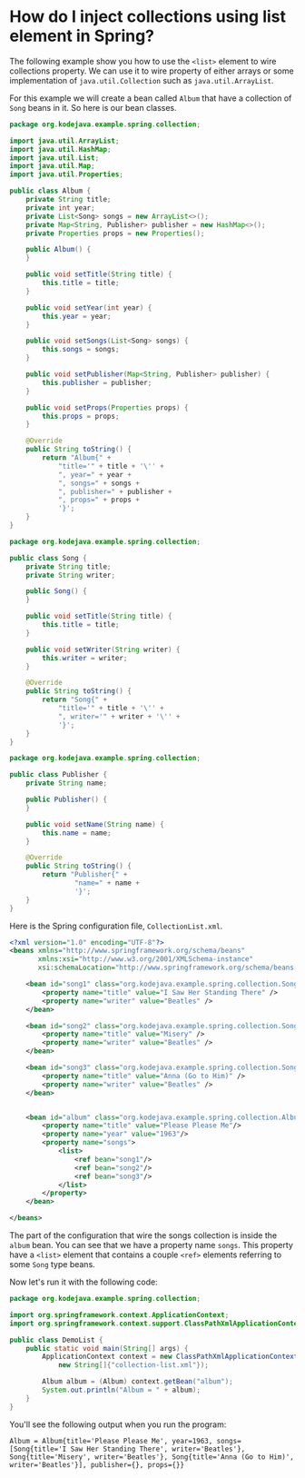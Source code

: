 # How do I inject collections using list element in Spring?

The following example show you how to use the `<list>` element to wire collections property. We can use it to wire property of either arrays or some implementation of `java.util.Collection` such as `java.util.ArrayList`.

For this example we will create a bean called `Album` that have a collection of `Song` beans in it. So here is our bean classes.

```java
package org.kodejava.example.spring.collection;

import java.util.ArrayList;
import java.util.HashMap;
import java.util.List;
import java.util.Map;
import java.util.Properties;

public class Album {
    private String title;
    private int year;
    private List<Song> songs = new ArrayList<>();
    private Map<String, Publisher> publisher = new HashMap<>();
    private Properties props = new Properties();

    public Album() {
    }

    public void setTitle(String title) {
        this.title = title;
    }

    public void setYear(int year) {
        this.year = year;
    }

    public void setSongs(List<Song> songs) {
        this.songs = songs;
    }

    public void setPublisher(Map<String, Publisher> publisher) {
        this.publisher = publisher;
    }

    public void setProps(Properties props) {
        this.props = props;
    }

    @Override
    public String toString() {
        return "Album{" +
            "title='" + title + '\'' +
            ", year=" + year +
            ", songs=" + songs +
            ", publisher=" + publisher +
            ", props=" + props +
            '}';
    }
}
```

```java
package org.kodejava.example.spring.collection;

public class Song {
    private String title;
    private String writer;

    public Song() {
    }

    public void setTitle(String title) {
        this.title = title;
    }

    public void setWriter(String writer) {
        this.writer = writer;
    }

    @Override
    public String toString() {
        return "Song{" +
            "title='" + title + '\'' +
            ", writer='" + writer + '\'' +
            '}';
    }
}
```

```java
package org.kodejava.example.spring.collection;

public class Publisher {
    private String name;

    public Publisher() {
    }

    public void setName(String name) {
        this.name = name;
    }

    @Override
    public String toString() {
        return "Publisher{" +
                "name=" + name +
                '}';
    }
}
```

Here is the Spring configuration file, `CollectionList.xml`.


```xml
<?xml version="1.0" encoding="UTF-8"?>
<beans xmlns="http://www.springframework.org/schema/beans"
       xmlns:xsi="http://www.w3.org/2001/XMLSchema-instance"
       xsi:schemaLocation="http://www.springframework.org/schema/beans http://www.springframework.org/schema/beans/spring-beans.xsd">

    <bean id="song1" class="org.kodejava.example.spring.collection.Song">
        <property name="title" value="I Saw Her Standing There" />
        <property name="writer" value="Beatles" />
    </bean>

    <bean id="song2" class="org.kodejava.example.spring.collection.Song">
        <property name="title" value="Misery" />
        <property name="writer" value="Beatles" />
    </bean>

    <bean id="song3" class="org.kodejava.example.spring.collection.Song">
        <property name="title" value="Anna (Go to Him)" />
        <property name="writer" value="Beatles" />
    </bean>


    <bean id="album" class="org.kodejava.example.spring.collection.Album">
        <property name="title" value="Please Please Me"/>
        <property name="year" value="1963"/>
        <property name="songs">
            <list>
                <ref bean="song1"/>
                <ref bean="song2"/>
                <ref bean="song3"/>
            </list>
        </property>
    </bean>

</beans>
```

The part of the configuration that wire the songs collection is inside the `album` bean. You can see that we have a property name `songs`. This property have a `<list>` element that contains a couple `<ref>` elements referring to some `Song` type beans.

Now let's run it with the following code:

```java
package org.kodejava.example.spring.collection;

import org.springframework.context.ApplicationContext;
import org.springframework.context.support.ClassPathXmlApplicationContext;

public class DemoList {
    public static void main(String[] args) {
        ApplicationContext context = new ClassPathXmlApplicationContext(
            new String[]{"collection-list.xml"});

        Album album = (Album) context.getBean("album");
        System.out.println("Album = " + album);
    }
}
```

You'll see the following output when you run the program:

```text
Album = Album{title='Please Please Me', year=1963, songs=[Song{title='I Saw Her Standing There', writer='Beatles'}, Song{title='Misery', writer='Beatles'}, Song{title='Anna (Go to Him)', writer='Beatles'}], publisher={}, props={}}
```
